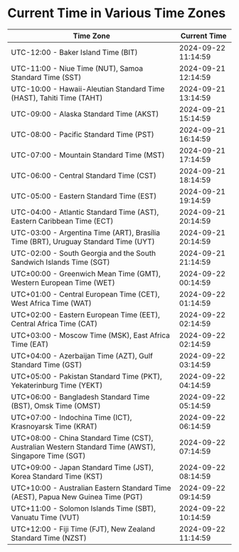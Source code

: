 # Current Time in Various Time Zones

| Time Zone | Current Time |
|-----------|--------------|
| UTC-12:00 - Baker Island Time (BIT) | 2024-09-22 11:14:59 |
| UTC-11:00 - Niue Time (NUT), Samoa Standard Time (SST) | 2024-09-21 12:14:59 |
| UTC-10:00 - Hawaii-Aleutian Standard Time (HAST), Tahiti Time (TAHT) | 2024-09-21 13:14:59 |
| UTC-09:00 - Alaska Standard Time (AKST) | 2024-09-21 15:14:59 |
| UTC-08:00 - Pacific Standard Time (PST) | 2024-09-21 16:14:59 |
| UTC-07:00 - Mountain Standard Time (MST) | 2024-09-21 17:14:59 |
| UTC-06:00 - Central Standard Time (CST) | 2024-09-21 18:14:59 |
| UTC-05:00 - Eastern Standard Time (EST) | 2024-09-21 19:14:59 |
| UTC-04:00 - Atlantic Standard Time (AST), Eastern Caribbean Time (ECT) | 2024-09-21 20:14:59 |
| UTC-03:00 - Argentina Time (ART), Brasília Time (BRT), Uruguay Standard Time (UYT) | 2024-09-21 20:14:59 |
| UTC-02:00 - South Georgia and the South Sandwich Islands Time (SGT) | 2024-09-21 21:14:59 |
| UTC±00:00 - Greenwich Mean Time (GMT), Western European Time (WET) | 2024-09-22 00:14:59 |
| UTC+01:00 - Central European Time (CET), West Africa Time (WAT) | 2024-09-22 01:14:59 |
| UTC+02:00 - Eastern European Time (EET), Central Africa Time (CAT) | 2024-09-22 02:14:59 |
| UTC+03:00 - Moscow Time (MSK), East Africa Time (EAT) | 2024-09-22 02:14:59 |
| UTC+04:00 - Azerbaijan Time (AZT), Gulf Standard Time (GST) | 2024-09-22 03:14:59 |
| UTC+05:00 - Pakistan Standard Time (PKT), Yekaterinburg Time (YEKT) | 2024-09-22 04:14:59 |
| UTC+06:00 - Bangladesh Standard Time (BST), Omsk Time (OMST) | 2024-09-22 05:14:59 |
| UTC+07:00 - Indochina Time (ICT), Krasnoyarsk Time (KRAT) | 2024-09-22 06:14:59 |
| UTC+08:00 - China Standard Time (CST), Australian Western Standard Time (AWST), Singapore Time (SGT) | 2024-09-22 07:14:59 |
| UTC+09:00 - Japan Standard Time (JST), Korea Standard Time (KST) | 2024-09-22 08:14:59 |
| UTC+10:00 - Australian Eastern Standard Time (AEST), Papua New Guinea Time (PGT) | 2024-09-22 09:14:59 |
| UTC+11:00 - Solomon Islands Time (SBT), Vanuatu Time (VUT) | 2024-09-22 10:14:59 |
| UTC+12:00 - Fiji Time (FJT), New Zealand Standard Time (NZST) | 2024-09-22 11:14:59 |
